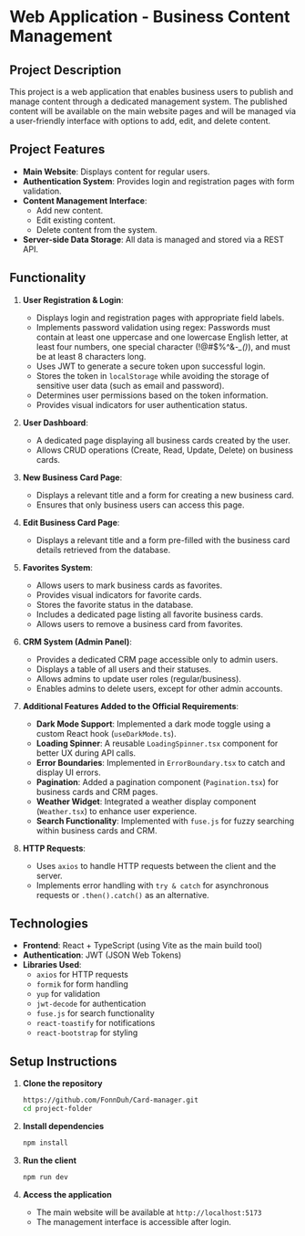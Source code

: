 # Web Application - Business Content Management

## Project Description

This project is a web application that enables business users to publish and manage content through a dedicated management system. The published content will be available on the main website pages and will be managed via a user-friendly interface with options to add, edit, and delete content.

## Project Features

- **Main Website**: Displays content for regular users.
- **Authentication System**: Provides login and registration pages with form validation.
- **Content Management Interface**:
  - Add new content.
  - Edit existing content.
  - Delete content from the system.
- **Server-side Data Storage**: All data is managed and stored via a REST API.

## Functionality

1. **User Registration & Login**:

   - Displays login and registration pages with appropriate field labels.
   - Implements password validation using regex: Passwords must contain at least one uppercase and one lowercase English letter, at least four numbers, one special character (!@#$%^&_-\_()_), and must be at least 8 characters long.
   - Uses JWT to generate a secure token upon successful login.
   - Stores the token in `localStorage` while avoiding the storage of sensitive user data (such as email and password).
   - Determines user permissions based on the token information.
   - Provides visual indicators for user authentication status.

2. **User Dashboard**:

   - A dedicated page displaying all business cards created by the user.
   - Allows CRUD operations (Create, Read, Update, Delete) on business cards.

3. **New Business Card Page**:

   - Displays a relevant title and a form for creating a new business card.
   - Ensures that only business users can access this page.

4. **Edit Business Card Page**:

   - Displays a relevant title and a form pre-filled with the business card details retrieved from the database.

5. **Favorites System**:

   - Allows users to mark business cards as favorites.
   - Provides visual indicators for favorite cards.
   - Stores the favorite status in the database.
   - Includes a dedicated page listing all favorite business cards.
   - Allows users to remove a business card from favorites.

6. **CRM System (Admin Panel)**:

   - Provides a dedicated CRM page accessible only to admin users.
   - Displays a table of all users and their statuses.
   - Allows admins to update user roles (regular/business).
   - Enables admins to delete users, except for other admin accounts.

7. **Additional Features Added to the Official Requirements**:

   - **Dark Mode Support**: Implemented a dark mode toggle using a custom React hook (`useDarkMode.ts`).
   - **Loading Spinner**: A reusable `LoadingSpinner.tsx` component for better UX during API calls.
   - **Error Boundaries**: Implemented in `ErrorBoundary.tsx` to catch and display UI errors.
   - **Pagination**: Added a pagination component (`Pagination.tsx`) for business cards and CRM pages.
   - **Weather Widget**: Integrated a weather display component (`Weather.tsx`) to enhance user experience.
   - **Search Functionality**: Implemented with `fuse.js` for fuzzy searching within business cards and CRM.

8. **HTTP Requests**:
   - Uses `axios` to handle HTTP requests between the client and the server.
   - Implements error handling with `try & catch` for asynchronous requests or `.then().catch()` as an alternative.

## Technologies

- **Frontend**: React + TypeScript (using Vite as the main build tool)
- **Authentication**: JWT (JSON Web Tokens)
- **Libraries Used**:
  - `axios` for HTTP requests
  - `formik` for form handling
  - `yup` for validation
  - `jwt-decode` for authentication
  - `fuse.js` for search functionality
  - `react-toastify` for notifications
  - `react-bootstrap` for styling

## Setup Instructions

1. **Clone the repository**

   ```bash
   https://github.com/FonnDuh/Card-manager.git
   cd project-folder
   ```

2. **Install dependencies**

   ```bash
   npm install
   ```

3. **Run the client**

   ```bash
   npm run dev
   ```

4. **Access the application**
   - The main website will be available at `http://localhost:5173`
   - The management interface is accessible after login.
